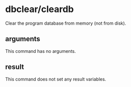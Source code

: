 # dbclear/cleardb

Clear the program database from memory (not from disk).

## arguments

This command has no arguments.

## result

This command does not set any result variables.
